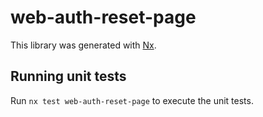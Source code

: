 # web-auth-reset-page

This library was generated with [Nx](https://nx.dev).

## Running unit tests

Run `nx test web-auth-reset-page` to execute the unit tests.
